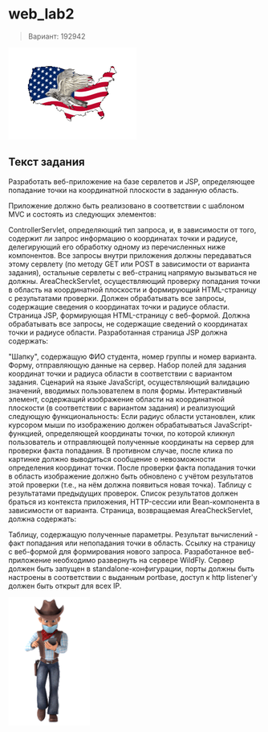 # web_lab2

> Вариант: 192942

![img1.png](src/main/webapp/img/eagle-15084_256.gif)

## Текст задания

Разработать веб-приложение на базе сервлетов и JSP, определяющее попадание точки на координатной плоскости в заданную область.

Приложение должно быть реализовано в соответствии с шаблоном MVC и состоять из следующих элементов:

ControllerServlet, определяющий тип запроса, и, в зависимости от того, содержит ли запрос информацию о координатах точки и радиусе, делегирующий его обработку одному из перечисленных ниже компонентов. Все запросы внутри приложения должны передаваться этому сервлету (по методу GET или POST в зависимости от варианта задания), остальные сервлеты с веб-страниц напрямую вызываться не должны.
AreaCheckServlet, осуществляющий проверку попадания точки в область на координатной плоскости и формирующий HTML-страницу с результатами проверки. Должен обрабатывать все запросы, содержащие сведения о координатах точки и радиусе области.
Страница JSP, формирующая HTML-страницу с веб-формой. Должна обрабатывать все запросы, не содержащие сведений о координатах точки и радиусе области.
Разработанная страница JSP должна содержать:

"Шапку", содержащую ФИО студента, номер группы и номер варианта.
Форму, отправляющую данные на сервер.
Набор полей для задания координат точки и радиуса области в соответствии с вариантом задания.
Сценарий на языке JavaScript, осуществляющий валидацию значений, вводимых пользователем в поля формы.
Интерактивный элемент, содержащий изображение области на координатной плоскости (в соответствии с вариантом задания) и реализующий следующую функциональность:
Если радиус области установлен, клик курсором мыши по изображению должен обрабатываться JavaScript-функцией, определяющей координаты точки, по которой кликнул пользователь и отправляющей полученные координаты на сервер для проверки факта попадания.
В противном случае, после клика по картинке должно выводиться сообщение о невозможности определения координат точки.
После проверки факта попадания точки в область изображение должно быть обновлено с учётом результатов этой проверки (т.е., на нём должна появиться новая точка).
Таблицу с результатами предыдущих проверок. Список результатов должен браться из контекста приложения, HTTP-сессии или Bean-компонента в зависимости от варианта.
Страница, возвращаемая AreaCheckServlet, должна содержать:

Таблицу, содержащую полученные параметры.
Результат вычислений - факт попадания или непопадания точки в область.
Ссылку на страницу с веб-формой для формирования нового запроса.
Разработанное веб-приложение необходимо развернуть на сервере WildFly. Сервер должен быть запущен в standalone-конфигурации, порты должны быть настроены в соответствии с выданным portbase, доступ к http listener'у должен быть открыт для всех IP.

![img2.png](src/main/webapp/img/cowboy-395_256.gif)
